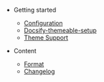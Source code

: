 - Getting started

  - [Configuration](configuration.md)
  - [Docsify-themeable-setup](docsifyThemeable.md)
  - [Theme Support](themeSupport.md)

- Content
  - [Format](format.md)
  - [Changelog](changelog.md)